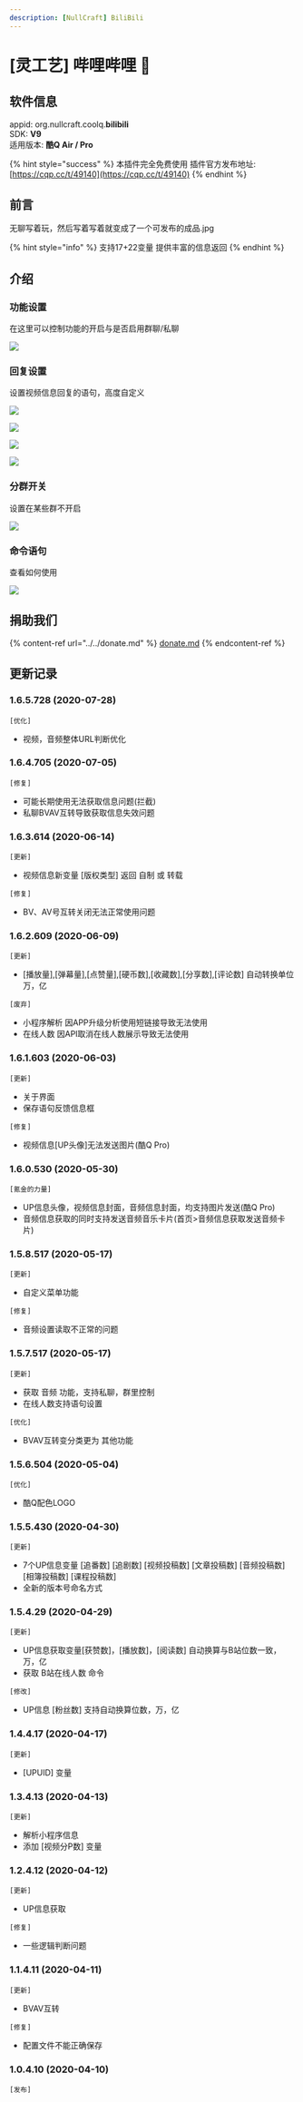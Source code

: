 ```yaml
---
description: [NullCraft] BiliBili
---
```

# \[灵工艺] 哔哩哔哩 🔧

## 软件信息

appid: org.nullcraft.coolq.**bilibili**\
SDK: **V9**\
适用版本: **酷Q Air / Pro**

{% hint style="success" %}
本插件完全免费使用  插件官方发布地址:[https://cqp.cc/t/49140](https://cqp.cc/t/49140)
{% endhint %}

## 前言

无聊写着玩，然后写着写着就变成了一个可发布的成品.jpg

{% hint style="info" %}
支持17+22变量 提供丰富的信息返回
{% endhint %}

## 介绍

### 功能设置

在这里可以控制功能的开启与是否启用群聊/私聊

![](../../.gitbook/assets/bilibili\_1.png)

### 回复设置

设置视频信息回复的语句，高度自定义

![](../../.gitbook/assets/bilibili\_2.png)

![](../../.gitbook/assets/bilibili\_2\_1.png)

![](../../.gitbook/assets/bilibili\_2\_2.png)

![](../../.gitbook/assets/bilibili\_2\_3.png)

### 分群开关

设置在某些群不开启

![](../../.gitbook/assets/bilibili\_3.png)

### 命令语句

查看如何使用

![](../../.gitbook/assets/bilibili\_4.png)

## 捐助我们

{% content-ref url="../../donate.md" %}
[donate.md](../../donate.md)
{% endcontent-ref %}

## 更新记录

### 1.6.5.728 (2020-07-28)

`[优化]`

* 视频，音频整体URL判断优化

### 1.6.4.705 (2020-07-05)

`[修复]`

* 可能长期使用无法获取信息问题(拦截)
* 私聊BVAV互转导致获取信息失效问题

### 1.6.3.614 (2020-06-14)

`[更新]`

* 视频信息新变量 \[版权类型] 返回 自制 或 转载

`[修复]`

* BV、AV号互转关闭无法正常使用问题

### 1.6.2.609 (2020-06-09)

`[更新]`

* \[播放量],\[弹幕量],\[点赞量],\[硬币数],\[收藏数],\[分享数],\[评论数] 自动转换单位万，亿

`[废弃]`

* 小程序解析 因APP升级分析使用短链接导致无法使用
* 在线人数 因API取消在线人数展示导致无法使用

### 1.6.1.603 (2020-06-03)

`[更新]`

* 关于界面
* 保存语句反馈信息框

`[修复]`

* 视频信息\[UP头像]无法发送图片(酷Q Pro)

### 1.6.0.530 (2020-05-30)

`[氪金的力量]`

* UP信息头像，视频信息封面，音频信息封面，均支持图片发送(酷Q Pro)
* 音频信息获取的同时支持发送音频音乐卡片(首页>音频信息获取发送音频卡片)

### 1.5.8.517 (2020-05-17)

`[更新]`

* 自定义菜单功能

`[修复]`

* 音频设置读取不正常的问题

### 1.5.7.517 (2020-05-17)

`[更新]`

* 获取 音频 功能，支持私聊，群里控制
* 在线人数支持语句设置

`[优化]`

* BVAV互转变分类更为 其他功能

### 1.5.6.504 (2020-05-04)

`[优化]`

* 酷Q配色LOGO

### **1.5.5.430 (2020-04-30)**

`[更新]`

* 7个UP信息变量 \[追番数] \[追剧数] \[视频投稿数] \[文章投稿数] \[音频投稿数] \[相簿投稿数] \[课程投稿数]
* 全新的版本号命名方式

### **1.5.4.29 (2020-04-29)**

`[更新]`

* UP信息获取变量\[获赞数]，\[播放数]，\[阅读数] 自动换算与B站位数一致，万，亿
* 获取 B站在线人数 命令

`[修改]`

* UP信息 \[粉丝数] 支持自动换算位数，万，亿

### **1.4.4.17 (2020-04-17)**

`[更新]`

* \[UPUID] 变量

### 1.3.4.13 (2020-04-13)

`[更新]`

* 解析小程序信息
* 添加 \[视频分P数] 变量

### 1.2.4.12 (2020-04-12)

`[更新]`

* UP信息获取

`[修复]`

* 一些逻辑判断问题

### 1.1.4.11 (2020-04-11)

`[更新]`

* BVAV互转

`[修复]`

* 配置文件不能正确保存

### 1.0.4.10 (2020-04-10)

`[发布]`

